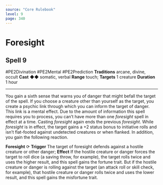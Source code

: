```yaml
---
source: "Core Rulebook"
level: 9
page: 340
---
```


# Foresight
## Spell 9
#PE2Divination #PE2Mental #PE2Prediction 
**Traditions** arcane, divine, occult
**Cast** ◆◆ somatic, verbal
**Range** touch; **Targets** 1 creature
**Duration** 1 hour

-----
You gain a sixth sense that warns you of danger that might befall the target of the spell. If you choose a creature other than yourself as the target, you create a psychic link through which you can inform the target of danger. This link is a mental effect. Due to the amount of information this spell requires you to process, you can’t have more than one *foresight* spell in effect at a time. Casting *foresight* again ends the previous *foresight*. While *foresight* is in effect, the target gains a +2 status bonus to initiative rolls and isn’t flat-footed against undetected creatures or when flanked. In addition, you gain the following reaction.

**Foresight** ⟳ **Trigger** The target of foresight defends against a hostile creature or other danger; **Effect** If the hostile creature or danger forces the target to roll dice (a saving throw, for example), the target rolls twice and uses the higher result, and this spell gains the fortune trait. But if the hostile creature or danger is rolling against the target (an attack roll or skill check, for example), that hostile creature or danger rolls twice and uses the lower result, and this spell gains the misfortune trait.